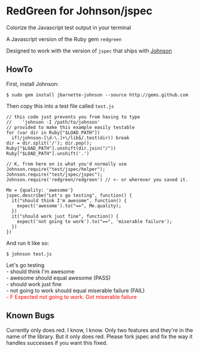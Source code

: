 # RedGreen for Johnson/jspec

Colorize the Javascript test output in your terminal

A Javascript version of the Ruby gem `redgreen`

Designed to work with the version of `jspec` that ships with [Johnson](http://github.com/jbarnette/johnson/)

## HowTo

  First, install Johnson:

    $ sudo gem install jbarnette-johnson --source http://gems.github.com

  Then copy this into a test file called `test.js`


    // this code just prevents you from having to type
    //    'johnson -I /path/to/johnson'
    // provided to make this example easily testable
    for (var dir in Ruby["$LOAD_PATH"])
      if(/johnson-[\d-\.]+\/lib$/.test(dir)) break
    dir = dir.split('/'); dir.pop();
    Ruby["$LOAD_PATH"].unshift(dir.join("/"))
    Ruby["$LOAD_PATH"].unshift('.')

    // K, from here on is what you'd normally use
    Johnson.require("test/jspec/helper");
    Johnson.require("test/jspec/jspec");
    Johnson.require('redgreen/redgreen') // <- or wherever you saved it.
  
    Me = {quality: 'awesome'}
    jspec.describe("Let's go testing", function() {
      it("should think I'm awesome", function() {
        expect('awesome').to("==", Me.quality);
      })
      it("should work just fine", function() {
        expect('not going to work').to("==", 'miserable failure');
      })
    })


And run it like so:
  
    $ johnson test.js

<div>Let's go testing</div>
<div>- should think I'm awesome</div>
<div>  - awesome should equal awesome (PASS)</div>
<div>- should work just fine</div>
<div>  - not going to work should equal miserable failure (FAIL)</div>
<div style="color: red">    - F Expected not going to work. Got miserable failure</div>


## Known Bugs

Currently only does red.  I know, I know.  Only two features and they're in
the name of the library.  But it only does red.  Please fork jspec and fix the way it handles successes if you want this fixed.